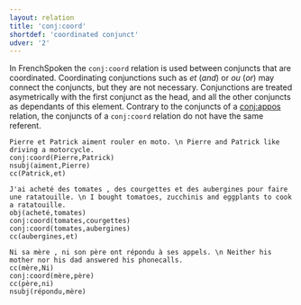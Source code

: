 ```yaml
---
layout: relation
title: 'conj:coord'
shortdef: 'coordinated conjunct'
udver: '2'
---
```


In FrenchSpoken the `conj:coord` relation is used between conjuncts that are coordinated. Coordinating conjunctions such as _et_ (_and_) or _ou_ (_or_) may connect the conjuncts, but they are not necessary. 
Conjunctions are treated asymetrically with the first conjunct as the head, and all the other conjuncts as dependants of this element.
Contrary to the conjuncts of a [conj:appos]() relation, the conjuncts of a `conj:coord` relation do not have the same referent.

~~~ sdparse
Pierre et Patrick aiment rouler en moto. \n Pierre and Patrick like driving a motorcycle.
conj:coord(Pierre,Patrick)
nsubj(aiment,Pierre)
cc(Patrick,et)
~~~

~~~ sdparse
J'ai acheté des tomates , des courgettes et des aubergines pour faire une ratatouille. \n I bought tomatoes, zucchinis and eggplants to cook a ratatouille.
obj(acheté,tomates)
conj:coord(tomates,courgettes)
conj:coord(tomates,aubergines)
cc(aubergines,et)
~~~

~~~ sdparse
Ni sa mère , ni son père ont répondu à ses appels. \n Neither his mother nor his dad answered his phonecalls.
cc(mère,Ni)
conj:coord(mère,père)
cc(père,ni)
nsubj(répondu,mère)
~~~
